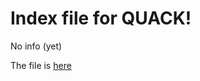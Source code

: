 # Index file for QUACK!

No info (yet)

The file is [here](https://github.com/Rmano/quack/blob/gh-pages/lots_of_circuits.pdf)

